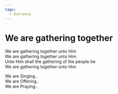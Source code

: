 ```yaml
---
tags:
  - Entrance
---
```

  
# We are gathering together  
  
We are gathering together unto Him  
We are gathering together unto Him  
Unto Him shall the gathering of the people be  
We are gathering together unto Him  
  
We are Singing..  
We are Offering..  
We are Praying..  